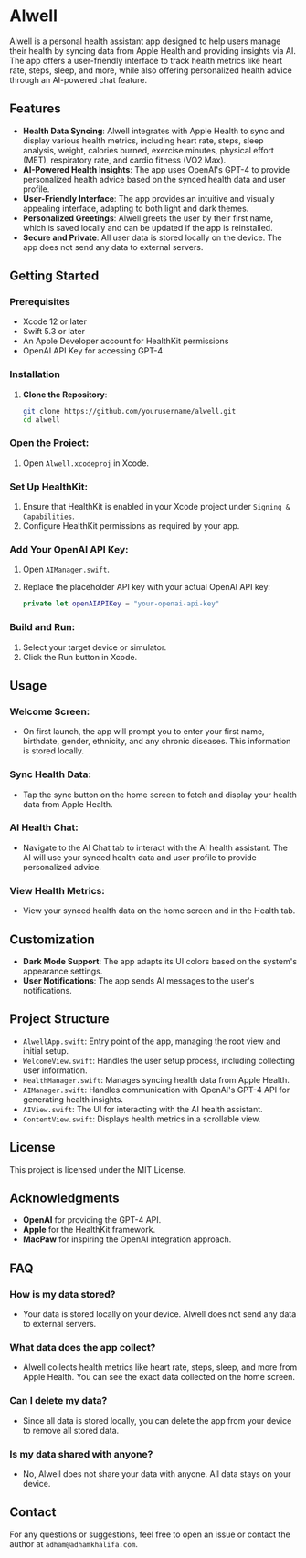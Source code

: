 # Alwell

Alwell is a personal health assistant app designed to help users manage their health by syncing data from Apple Health and providing insights via AI. The app offers a user-friendly interface to track health metrics like heart rate, steps, sleep, and more, while also offering personalized health advice through an AI-powered chat feature.

## Features

- **Health Data Syncing**: Alwell integrates with Apple Health to sync and display various health metrics, including heart rate, steps, sleep analysis, weight, calories burned, exercise minutes, physical effort (MET), respiratory rate, and cardio fitness (VO2 Max).
- **AI-Powered Health Insights**: The app uses OpenAI's GPT-4 to provide personalized health advice based on the synced health data and user profile.
- **User-Friendly Interface**: The app provides an intuitive and visually appealing interface, adapting to both light and dark themes.
- **Personalized Greetings**: Alwell greets the user by their first name, which is saved locally and can be updated if the app is reinstalled.
- **Secure and Private**: All user data is stored locally on the device. The app does not send any data to external servers.

## Getting Started

### Prerequisites

- Xcode 12 or later
- Swift 5.3 or later
- An Apple Developer account for HealthKit permissions
- OpenAI API Key for accessing GPT-4

### Installation

1. **Clone the Repository**:
   ```bash
   git clone https://github.com/yourusername/alwell.git
   cd alwell
   ```

### Open the Project:

1. Open `Alwell.xcodeproj` in Xcode.

### Set Up HealthKit:

1. Ensure that HealthKit is enabled in your Xcode project under `Signing & Capabilities`.
2. Configure HealthKit permissions as required by your app.

### Add Your OpenAI API Key:

1. Open `AIManager.swift`.
2. Replace the placeholder API key with your actual OpenAI API key:

   ```swift
   private let openAIAPIKey = "your-openai-api-key"
   ```

### Build and Run:

1. Select your target device or simulator.
2. Click the Run button in Xcode.

## Usage

### Welcome Screen:

- On first launch, the app will prompt you to enter your first name, birthdate, gender, ethnicity, and any chronic diseases. This information is stored locally.

### Sync Health Data:

- Tap the sync button on the home screen to fetch and display your health data from Apple Health.

### AI Health Chat:

- Navigate to the AI Chat tab to interact with the AI health assistant. The AI will use your synced health data and user profile to provide personalized advice.

### View Health Metrics:

- View your synced health data on the home screen and in the Health tab.

## Customization

- **Dark Mode Support**: The app adapts its UI colors based on the system's appearance settings.
- **User Notifications**: The app sends AI messages to the user's notifications.

## Project Structure

- `AlwellApp.swift`: Entry point of the app, managing the root view and initial setup.
- `WelcomeView.swift`: Handles the user setup process, including collecting user information.
- `HealthManager.swift`: Manages syncing health data from Apple Health.
- `AIManager.swift`: Handles communication with OpenAI's GPT-4 API for generating health insights.
- `AIView.swift`: The UI for interacting with the AI health assistant.
- `ContentView.swift`: Displays health metrics in a scrollable view.

## License

This project is licensed under the MIT License.

## Acknowledgments

- **OpenAI** for providing the GPT-4 API.
- **Apple** for the HealthKit framework.
- **MacPaw** for inspiring the OpenAI integration approach.

## FAQ

### How is my data stored?

- Your data is stored locally on your device. Alwell does not send any data to external servers.

### What data does the app collect?

- Alwell collects health metrics like heart rate, steps, sleep, and more from Apple Health. You can see the exact data collected on the home screen.

### Can I delete my data?

- Since all data is stored locally, you can delete the app from your device to remove all stored data.

### Is my data shared with anyone?

- No, Alwell does not share your data with anyone. All data stays on your device.

## Contact

For any questions or suggestions, feel free to open an issue or contact the author at `adham@adhamkhalifa.com`.
